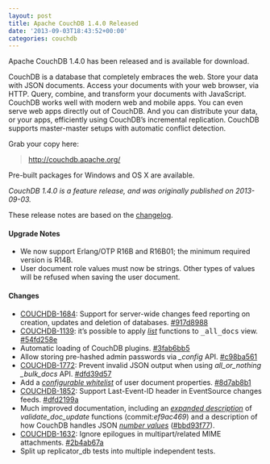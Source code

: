 ```yaml
---
layout: post
title: Apache CouchDB 1.4.0 Released
date: '2013-09-03T18:43:52+00:00'
categories: couchdb
---
```

<p>Apache CouchDB 1.4.0 has been released and is available for download.</p>

<p>CouchDB is a database that completely embraces the web. Store your data with JSON documents. Access your documents with your web browser, via HTTP. Query, combine, and transform your documents with JavaScript. CouchDB works well with modern web and mobile apps. You can even serve web apps directly out of CouchDB. And you can distribute your data, or your apps, efficiently using CouchDB’s incremental replication. CouchDB supports master-master setups with automatic conflict detection.</p>

<p>Grab your copy here:</p>

<blockquote>
<a href="http://couchdb.apache.org/">http://couchdb.apache.org/</a>
</blockquote>

<p>Pre-built packages for Windows and OS X are available.</p>

<p><em>CouchDB 1.4.0 is a feature release, and was originally published on 2013-09-03.</em></p>

<p>These release notes are based on the <a href="https://git-wip-us.apache.org/repos/asf?p=couchdb.git;a=blob_plain;f=share/doc/src/changelog.rst;hb=afdf9644fffbc8e52a6515f3fdea9c533e6a4d2e">changelog</a>.</p>

<h4>Upgrade Notes</h4>

<ul>
<li>We now support Erlang/OTP R16B and R16B01; the minimum required version is R14B.</li>
<li>User document role values must now be strings. Other types of values will be
refused when saving the user document.</li>
</ul>

<h4>Changes</h4>

<ul>
<li><a href="https://issues.apache.org/jira/browse/COUCHDB-1684">COUCHDB-1684</a>: Support for server-wide changes feed reporting on creation,
updates and deletion of databases. <a href="https://git-wip-us.apache.org/repos/asf?p=couchdb.git;a=commit;h=917d8988">#917d8988</a></li>
<li><a href="https://issues.apache.org/jira/browse/COUCHDB-1139">COUCHDB-1139</a>: it&#8217;s possible to apply <a class="reference internal" href="ddocs.html#listfun"><em>list</em></a>
functions to <tt class="docutils literal"><span class="pre">_all_docs</span></tt> view. <a href="https://git-wip-us.apache.org/repos/asf?p=couchdb.git;a=commit;h=54fd258e">#54fd258e</a></li>
<li>Automatic loading of CouchDB plugins. <a href="https://git-wip-us.apache.org/repos/asf?p=couchdb.git;a=commit;h=3fab6bb5">#3fab6bb5</a></li>
<li>Allow storing pre-hashed admin passwords via <cite>_config</cite> API.
<a href="https://git-wip-us.apache.org/repos/asf?p=couchdb.git;a=commit;h=c98ba561">#c98ba561</a></li>
<li><a href="https://issues.apache.org/jira/browse/COUCHDB-1772">COUCHDB-1772</a>: Prevent invalid JSON output when using <cite>all_or_nothing</cite>
<cite>_bulk_docs</cite> API. <a href="https://git-wip-us.apache.org/repos/asf?p=couchdb.git;a=commit;h=dfd39d57">#dfd39d57</a></li>
<li>Add a <a class="reference internal" href="config_reference.html#config-couch-httpd-auth"><em>configurable whitelist</em></a> of user
document properties. <a href="https://git-wip-us.apache.org/repos/asf?p=couchdb.git;a=commit;h=8d7ab8b1">#8d7ab8b1</a></li>
<li><a href="https://issues.apache.org/jira/browse/COUCHDB-1852">COUCHDB-1852</a>: Support Last-Event-ID header in EventSource changes feeds.
<a href="https://git-wip-us.apache.org/repos/asf?p=couchdb.git;a=commit;h=dfd2199a">#dfd2199a</a></li>
<li>Much improved documentation, including an <a class="reference internal" href="ddocs.html#vdufun"><em>expanded description</em></a> of <cite>validate_doc_update</cite> functions (commit:<cite>ef9ac469</cite>) and
a description of how  CouchDB handles JSON <a class="reference internal" href="json-structure.html#number-handling"><em>number values</em></a> (<a href="https://git-wip-us.apache.org/repos/asf?p=couchdb.git;a=commit;h=bbd93f77">#bbd93f77</a>).</li>
<li><a href="https://issues.apache.org/jira/browse/COUCHDB-1632">COUCHDB-1632</a>: Ignore epilogues in multipart/related MIME attachments.
<a href="https://git-wip-us.apache.org/repos/asf?p=couchdb.git;a=commit;h=2b4ab67a">#2b4ab67a</a></li>
<li>Split up replicator_db tests into multiple independent tests.</li>
</ul>
